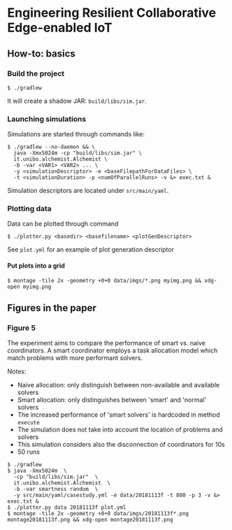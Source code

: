 # Engineering Resilient Collaborative Edge-enabled IoT

## How-to: basics

### Build the project

```commandline
$ ./gradlew
```

It will create a shadow JAR: `build/libs/sim.jar`.

### Launching simulations

Simulations are started through commands like:

```commandline
$ ./gradlew --no-daemon && \
  java -Xmx5024m -cp "build/libs/sim.jar" \
  it.unibo.alchemist.Alchemist \
  -b -var <VAR1> <VAR2> ... \
  -y <simulationDescriptor> -e <baseFilepathForDataFiles> \
  -t <simulationDuration> -p <numOfParallelRuns> -v &> exec.txt &
```

Simulation descriptors are located under `src/main/yaml`.

### Plotting data

Data can be plotted through command
```commandline
$ ./plotter.py <basedir> <basefilename> <plotGenDescriptor>
```

See `plot.yml` for an example of plot generation descriptor

#### Put plots into a grid

```commandline
$ montage -tile 2x -geometry +0+0 data/imgs/*.png myimg.png && xdg-open myimg.png
```

## Figures in the paper
 
### Figure 5

The experiment aims to compare the performance of smart vs. naive coordinators.
A smart coordinator employs a task allocation model which match problems with more performant solvers.

Notes:

- Naive allocation: only distinguish between non-available and available solvers
- Smart allocation: only distinguishes between 'smart' and 'normal' solvers
- The increased performance of 'smart solvers' is hardcoded in method `execute`
- The simulation does not take into account the location of problems and solvers
- This simulation considers also the disconnection of coordinators for 10s
- 50 runs


```commandline
$ ./gradlew
$ java -Xmx5024m  \
  -cp "build/libs/sim.jar"  \
  it.unibo.alchemist.Alchemist  \
  -b -var smartness random  \
  -y src/main/yaml/casestudy.yml -e data/20181113f -t 800 -p 3 -v &> exec.txt &
$ ./plotter.py data 20181113f plot.yml
$ montage -tile 2x -geometry +0+0 data/imgs/20181113f*.png montage20181113f.png && xdg-open montage20181113f.png
```